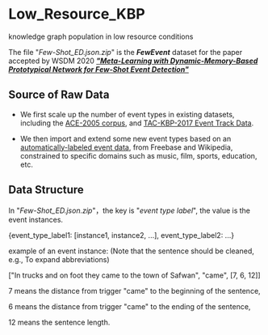 # Low_Resource_KBP
knowledge graph population in low resource conditions


The file "*Few-Shot_ED.json.zip*" is the ***FewEvent*** dataset for the paper accepted by WSDM 2020 ***["Meta-Learning with Dynamic-Memory-Based Prototypical Network for Few-Shot Event Detection"](https://arxiv.org/abs/1910.11621)***


## Source of Raw Data
* We first scale up the number of event types in existing datasets, including the [ACE-2005 corpus](http://projects.ldc.upenn.edu/ace/), and [TAC-KBP-2017 Event Track Data](https://tac.nist.gov/2017/KBP/Event/index.html).

* We then import and extend some new event types based on an [automatically-labeled event data](https://github.com/acl2017submission/event-data), from Freebase and Wikipedia, constrained to specific domains such as music, film, sports, education, etc.

## Data Structure
In "*Few-Shot_ED.json.zip*"，the key is "*event type label*", the value is the event instances.

{event_type_label1: \[instance1, instance2, ...\], event_type_label2: ...}

example of an event instance: (Note that the sentence should be cleaned, e.g., To expand abbreviations)

\["In trucks and on foot they came to the town of Safwan", "came", \[7, 6, 12\]\] 

7 means the distance from trigger "came" to the beginning of the sentence, 

6 means the distance from trigger "came" to the ending of the sentence, 

12 means the sentence length.

